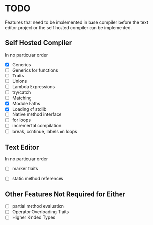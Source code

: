 # TODO
Features that need to be implemented in base compiler before the text editor project
or the self hosted compiler can be implemented.

## Self Hosted Compiler
In no particular order
* [x] Generics
* [ ] Generics for functions
* [ ] Traits
* [ ] Unions
* [ ] Lambda Expressions
* [ ] try/catch
* [ ] Matching
* [x] Module Paths
* [x] Loading of stdlib
* [ ] Native method interface
* [ ] for loops
* [ ] incremental compilation
* [ ] break, continue, labels on loops

## Text Editor
In no particular order
* [ ] marker traits
* [ ] static method references


## Other Features Not Required for Either
* [ ] partial method evaluation
* [ ] Operator Overloading Traits
* [ ] Higher Kinded Types